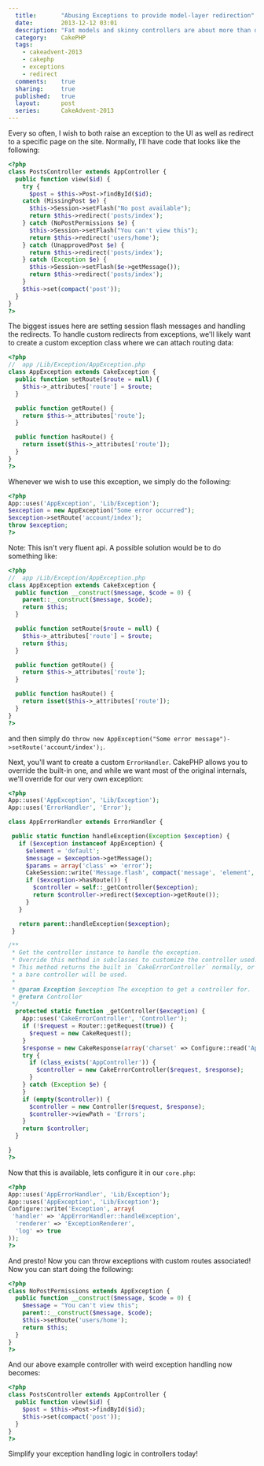 ```yaml
---
  title:       "Abusing Exceptions to provide model-layer redirection"
  date:        2013-12-12 03:01
  description: "Fat models and skinny controllers are about more than data handling. You should also concern yourself with Error state handling and how to bubble up exceptions."
  category:    CakePHP
  tags:
    - cakeadvent-2013
    - cakephp
    - exceptions
    - redirect
  comments:    true
  sharing:     true
  published:   true
  layout:      post
  series:      CakeAdvent-2013
---
```


Every so often, I wish to both raise an exception to the UI as well as redirect to a specific page on the site. Normally, I'll have code that looks like the following:

```php
<?php
class PostsController extends AppController {
  public function view($id) {
    try {
      $post = $this->Post->findById($id);
    catch (MissingPost $e) {
      $this->Session->setFlash("No post available");
      return $this->redirect('posts/index');
    } catch (NoPostPermissions $e) {
      $this->Session->setFlash("You can't view this");
      return $this->redirect('users/home');
    } catch (UnapprovedPost $e) {
      return $this->redirect('posts/index');
    } catch (Exception $e) {
      $this->Session->setFlash($e->getMessage());
      return $this->redirect('posts/index');
    }
    $this->set(compact('post'));
  }
}
?>
```

The biggest issues here are setting session flash messages and handling the redirects. To handle custom redirects from exceptions, we'll likely want to create a custom exception class where we can attach routing data:

```php
<?php
//  app /Lib/Exception/AppException.php
class AppException extends CakeException {
  public function setRoute($route = null) {
    $this->_attributes['route'] = $route;
  }

  public function getRoute() {
    return $this->_attributes['route'];
  }

  public function hasRoute() {
    return isset($this->_attributes['route']);
  }
}
?>
```

Whenever we wish to use this exception, we simply do the following:

```php
<?php
App::uses('AppException', 'Lib/Exception');
$exception = new AppException("Some error occurred");
$exception->setRoute('account/index');
throw $exception;
?>
```

Note: This isn't very fluent api. A possible solution would be to do something like:

```php
<?php
//  app /Lib/Exception/AppException.php
class AppException extends CakeException {
  public function __construct($message, $code = 0) {
    parent::__construct($message, $code);
    return $this;
  }

  public function setRoute($route = null) {
    $this->_attributes['route'] = $route;
    return $this;
  }

  public function getRoute() {
    return $this->_attributes['route'];
  }

  public function hasRoute() {
    return isset($this->_attributes['route']);
  }
}
?>
```
and then simply do `throw new AppException("Some error message")->setRoute('account/index');`.

Next, you'll want to create a custom `ErrorHandler`. CakePHP allows you to override the built-in one, and while we want most of the original internals, we'll override for our very own exception:

```php
<?php
App::uses('AppException', 'Lib/Exception');
App::uses('ErrorHandler', 'Error');

class AppErrorHandler extends ErrorHandler {

 public static function handleException(Exception $exception) {
   if ($exception instanceof AppException) {
     $element = 'default';
     $message = $exception->getMessage();
     $params = array('class' => 'error');
     CakeSession::write('Message.flash', compact('message', 'element', 'params'));
     if ($exception->hasRoute()) {
       $controller = self::_getController($exception);
       return $controller->redirect($exception->getRoute());
     }
   }

   return parent::handleException($exception);
 }

/**
 * Get the controller instance to handle the exception.
 * Override this method in subclasses to customize the controller used.
 * This method returns the built in `CakeErrorController` normally, or if an error is repeated
 * a bare controller will be used.
 *
 * @param Exception $exception The exception to get a controller for.
 * @return Controller
 */
  protected static function _getController($exception) {
    App::uses('CakeErrorController', 'Controller');
    if (!$request = Router::getRequest(true)) {
      $request = new CakeRequest();
    }
    $response = new CakeResponse(array('charset' => Configure::read('App.encoding')));
    try {
      if (class_exists('AppController')) {
        $controller = new CakeErrorController($request, $response);
      }
    } catch (Exception $e) {
    }
    if (empty($controller)) {
      $controller = new Controller($request, $response);
      $controller->viewPath = 'Errors';
    }
    return $controller;
  }

}
?>
```

Now that this is available, lets configure it in our `core.php`:

```php
<?php
App::uses('AppErrorHandler', 'Lib/Exception');
App::uses('AppException', 'Lib/Exception');
Configure::write('Exception', array(
 'handler' => 'AppErrorHandler::handleException',
  'renderer' => 'ExceptionRenderer',
  'log' => true
));
?>
```

And presto! Now you can throw exceptions with custom routes associated! Now you can start doing the following:

```php
<?php
class NoPostPermissions extends AppException {
  public function __construct($message, $code = 0) {
    $message = "You can't view this";
    parent::__construct($message, $code);
    $this->setRoute('users/home');
    return $this;
  }
}
?>
```

And our above example controller with weird exception handling now becomes:

```php
<?php
class PostsController extends AppController {
  public function view($id) {
    $post = $this->Post->findById($id);
    $this->set(compact('post'));
  }
}
?>
```

Simplify your exception handling logic in controllers today!
